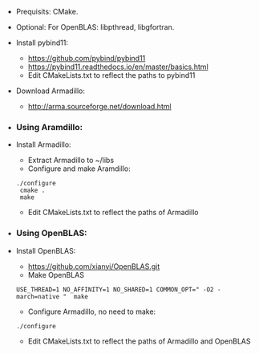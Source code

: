 - Prequisits: CMake.

- Optional: For OpenBLAS: libpthread, libgfortran.

- Install pybind11:
    * https://github.com/pybind/pybind11
    * https://pybind11.readthedocs.io/en/master/basics.html 
    * Edit CMakeLists.txt to reflect the paths to pybind11

- Download Armadillo:
    * http://arma.sourceforge.net/download.html

- ### Using Aramdillo:

- Install Armadillo:
   * Extract Armadillo to ~/libs
   * Configure and make Aramdillo:<br/>
   ```shell
   ./configure
    cmake .
    make
    ```
    * Edit CMakeLists.txt to reflect the paths of Armadillo

- ### Using OpenBLAS:

- Install OpenBLAS:
   * https://github.com/xianyi/OpenBLAS.git
   * Make OpenBLAS
   ```shell
   USE_THREAD=1 NO_AFFINITY=1 NO_SHARED=1 COMMON_OPT=" -O2 -march=native "  make
   ```     
   * Configure Armadillo, no need to make:<br/>
    ```shell
    ./configure
    ```
   * Edit CMakeLists.txt to reflect the paths of Armadillo and OpenBLAS
